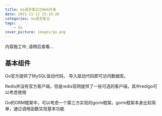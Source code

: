 ```yaml
---
title: Go语言笔记之Web开发
date: 2021-11-12 15:19:20
categories: Go语言笔记
tags: 
    - Go
cover_picture: images/go.png
---
```

<!-- <script type="text/javascript" src="https://cdnjs.cloudflare.com/ajax/libs/mathjax/2.7.4/MathJax.js?config=default"></script> -->


内容施工中, 请稍后查看... 


基本组件
-----------------

Go官方提供了MySQL驱动代码， 导入驱动代码即可访问数据库。

Redis并没有官方客户端，但是redis官网提供了一些可选的客户端，其中redigo可以考虑使用

Go的ORM框架中，可以考虑一个第三方实现的gorm框架。gorm框架本身比较简单，通过调用函数实现基本功能



